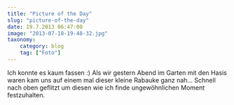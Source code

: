 ```yaml
---
title: "Picture of the Day"
slug: "picture-of-the-day"
date: 19.7.2013 06:47:00
image: "2013-07-18-19-48-32.jpg"
taxonomy:
    category: blog
    tag: ["Foto"]
---
```


Ich konnte es kaum fassen :)
Als wir gestern Abend im Garten mit den Hasis waren kam uns auf einem mal dieser kleine Rabauke ganz nah... Schnell nach oben geflitzt um diesen wie ich finde ungewöhnlichen Moment festzuhalten.
